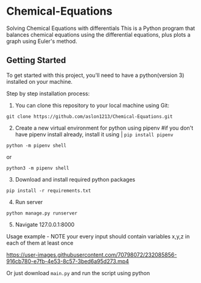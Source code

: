# Chemical-Equations
Solving Chemical Equations with differentials
This is a Python program that balances chemical equations using the differential equations, plus plots a graph using Euler's method.

## Getting Started

To get started with this project, you'll need to have a python(version 3) installed on your machine. 


Step by step installation process:
1. You can clone this repository to your local machine using Git:
```Git:
git clone https://github.com/aslon1213/Chemical-Equations.git
```
2. Create a new virtual environment for python using pipenv
#if you don't have pipenv install already, install it using | ```pip install pipenv```
```
python -m pipenv shell
```
or 
```
python3 -m pipenv shell
```
3. Download and install required python packages
```
pip install -r requirements.txt
```
4. Run server
```
python manage.py runserver
```
5. Navigate 127.0.0.1:8000


Usage example - NOTE your every input should contain variables x,y,z in each of them at least once


https://user-images.githubusercontent.com/70798072/232085856-916cb780-e7fb-4e53-8c57-3bed6a95d273.mp4





Or just download ```main.py``` and run the script using python
